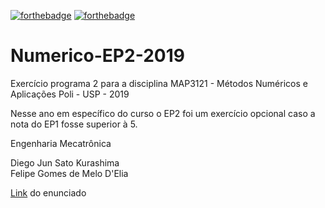 [![forthebadge](https://forthebadge.com/images/badges/built-with-science.svg)](https://forthebadge.com) [![forthebadge](https://forthebadge.com/images/badges/made-with-python.svg)](https://forthebadge.com)

# Numerico-EP2-2019

Exercício programa 2 para a disciplina MAP3121 - Métodos Numéricos e Aplicações Poli - USP - 2019

Nesse ano em específico do curso o EP2 foi um exercício opcional caso a nota do EP1 fosse superior à 5.

Engenharia Mecatrônica

Diego Jun Sato Kurashima  
Felipe Gomes de Melo D'Elia  

[Link](https://www.ime.usp.br/~map3121/2019/map3121/programas/EP2-edos.pdf) do enunciado
